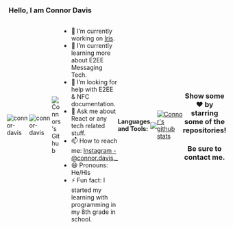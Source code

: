 ### Hello, I am Connor Davis

<div style="display: flex; justify-content: center; align-items: center;">
  <p align="left"> <img src="https://img.shields.io/github/stars/connor-davis?affiliations=OWNER&color=gold&logo=github&logoColor=gold&style=for-the-badge" alt="connor-davis" /></p>

  <p align="left"> <img src="https://img.shields.io/github/followers/connor-davis?color=gold&logo=github&logoColor=gold&style=for-the-badge" alt="connor-davis" /> </p>
</span>

<a href="https://github.com/connor-davis">
  <img align="left" alt="Connors's Github" width="22px" src="https://cdn.jsdelivr.net/npm/simple-icons@v3/icons/github.svg" />
</a>

<br>
<br>

- 🔭 I’m currently working on [Iris](https://github.com/connor-davis).
- 🌱 I’m currently learning more about E2EE Messaging Tech.
- 🤔 I’m looking for help with E2EE & NFC documentation.
- 💬 Ask me about React or any tech related stuff.
- 📫 How to reach me: [Instagram - @connor.davis._](https://instagram.com/connor.davis._)
- 😄 Pronouns: He/His
- ⚡ Fun fact: I started my learning with programming in my 8th grade in school.

**Languages and Tools:**  

<code><img height="20" src="https://raw.githubusercontent.com/github/explore/80688e429a7d4ef2fca1e82350fe8e3517d3494d/topics/react/react.png"></code>
<code><img height="20" src="https://raw.githubusercontent.com/github/explore/80688e429a7d4ef2fca1e82350fe8e3517d3494d/topics/javascript/javascript.png"></code>
<code><img height="20" src="https://raw.githubusercontent.com/github/explore/80688e429a7d4ef2fca1e82350fe8e3517d3494d/topics/css/css.png"></code>
<code><img height="20" src="https://raw.githubusercontent.com/github/explore/80688e429a7d4ef2fca1e82350fe8e3517d3494d/topics/html/html.png"></code>
<code><img height="20" src="https://raw.githubusercontent.com/github/explore/80688e429a7d4ef2fca1e82350fe8e3517d3494d/topics/java/java.png"></code>
<code><img height="20" src="https://raw.githubusercontent.com/github/explore/80688e429a7d4ef2fca1e82350fe8e3517d3494d/topics/kotlin/kotlin.png"></code>
<code><img height="20" src="https://raw.githubusercontent.com/github/explore/80688e429a7d4ef2fca1e82350fe8e3517d3494d/topics/nodejs/nodejs.png"></code>    

<a href="https://github.com/connor-davis">
  <img align="center" src="https://github-readme-stats.vercel.app/api/top-langs/?username=connor-davis&theme=light&hide_langs_below=1" />
</a>
<a href="https://github.com/connor-davis">
 <img align="center" src="https://github-readme-stats.vercel.app/api?username=connor-davis&show_icons=true&theme=light&line_height=27" alt="Connor's github stats"/>
</a>

<div align="center">

### Show some ❤️ by starring some of the repositories!
### Be sure to contact me.

</div>
